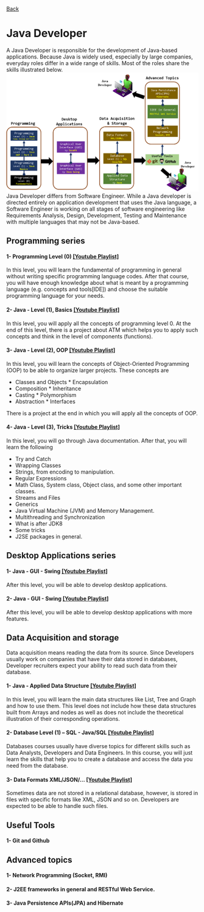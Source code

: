 [Back](https://github.com/aorogat/Data-Science-and-Software-Engineering/blob/master/README.md)
# Java Developer
A Java Developer is responsible for the development of Java-based applications. Because Java is widely used, especially by large companies, everyday roles differ in a wide range of skills. Most of the roles share the skills illustrated below.
![Java Developer](javaDeveloper.png)
Java Developer differs from Software Engineer. While a Java developer is directed entirely on application development that uses the Java language, a Software Engineer is working on all stages of software engineering like Requirements Analysis, Design, Development, Testing and Maintenance with multiple languages that may not be Java-based.
## Programming series
#### 1- Programming Level (0) [\[Youtube Playlist\]](https://www.youtube.com/playlist?list=PL73bE5x5W-IDgkSxUQx9GCv0vBQPjBNuJ)
In this level, you will learn the fundamental of programming in general without writing specific programming language codes. After that course, you will have enough knowledge about what is meant by a programming language (e.g. concepts and tools[IDE]) and choose the suitable programming language for your needs.

#### 2- Java - Level (1), Basics  [\[Youtube Playlist\]](https://www.youtube.com/playlist?list=PL73bE5x5W-IDK_ksDRHQRDW_7qvUAWgfy)
In this level, you will apply all the concepts of programming level 0. At the end of this level, there is a project about ATM which helps you to apply such concepts and think in the level of components (functions).

#### 3- Java - Level (2), OOP [\[Youtube Playlist\]](https://www.youtube.com/playlist?list=PL73bE5x5W-IDXOPAssRtlfJzh_Dbl9wxL)
In this level, you will learn the concepts of Object-Oriented Programming (OOP) to be able to organize larger projects. These concepts are 
* Classes and Objects  * Encapsulation 
* Composition  * Inheritance
* Casting  * Polymorphism 
* Abstraction * Interfaces

There is a project at the end in which you will apply all the concepts of OOP. 

#### 4- Java - Level (3), Tricks [\[Youtube Playlist\]]()
In this level, you will go through Java documentation. After that, you will learn the following 
* Try and Catch 
* Wrapping Classes
* Strings, from encoding to manipulation. 
* Regular Expressions 
* Math Class, System class, Object class, and some other important classes. 
* Streams and Files
* Generics
* Java Virtual Machine (JVM) and Memory Management.
* Multithreading and Synchronization
* What is after JDK8
* Some tricks
* J2SE packages in general.

## Desktop Applications series
#### 1- Java - GUI - Swing [\[Youtube Playlist\]](https://www.youtube.com/playlist?list=PL73bE5x5W-IA8t-LdfAli-7uM9ctsZzrJ)
After this level, you will be able to develop desktop applications. 

#### 2- Java - GUI - Swing [\[Youtube Playlist\]](https://www.youtube.com/playlist?list=PL73bE5x5W-IA8t-LdfAli-7uM9ctsZzrJ)
After this level, you will be able to develop desktop applications with more features. 

## Data Acquisition and storage
Data acquisition means reading the data from its source. Since Developers usually work on companies that have their data stored in databases, Developer recruiters expect your ability to read such data from their database. 
#### 1- Java - Applied Data Structure [\[Youtube Playlist\]](https://www.youtube.com/playlist?list=PL73bE5x5W-ICLzNwt5aAjnstOlqNgtqMJ)
In this level, you will learn the main data structures like List, Tree and Graph and how to use them. This level does not include how these data structures built from Arrays and nodes as well as does not include the theoretical illustration of their corresponding operations. 
#### 2- Database Level (1) – SQL - Java/SQL [\[Youtube Playlist\]]()
Databases courses usually have diverse topics for different skills such as Data Analysts, Developers and Data Engineers. In this course, you will just learn the skills that help you to create a database and access the data you need from the database.
#### 3- Data Formats XML/JSON/… [\[Youtube Playlist\]]()
Sometimes data are not stored in a relational database, however, is stored in files with specific formats like XML, JSON and so on. Developers are expected to be able to handle such files.

## Useful Tools
#### 1- Git and Github

## Advanced topics
#### 1- Network Programming (Socket, RMI)
#### 2- J2EE frameworks in general and RESTful Web Service.
#### 3- Java Persistence APIs(JPA) and Hibernate

